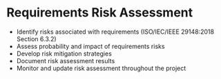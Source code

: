 # Requirements Risk Assessment
- Identify risks associated with requirements (ISO/IEC/IEEE 29148:2018 Section 6.3.2)
- Assess probability and impact of requirements risks
- Develop risk mitigation strategies
- Document risk assessment results
- Monitor and update risk assessment throughout the project